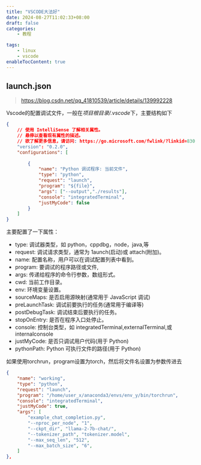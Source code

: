 ```yaml
---
title: "VSCODE大法好"
date: 2024-08-27T11:02:33+08:00
draft: false
categories:
    - 教程

tags:
    - linux
    - vscode
enableTocContent: true
---
```


## launch.json

> https://blog.csdn.net/qq_41810539/article/details/139992228

Vscode的配置调试文件，一般在*项目根目录/.vscode*下，主要结构如下


```json
{
    // 使用 IntelliSense 了解相关属性。 
    // 悬停以查看现有属性的描述。
    // 欲了解更多信息，请访问: https://go.microsoft.com/fwlink/?linkid=830387
    "version": "0.2.0",
    "configurations": [
    
        {
            "name": "Python 调试程序: 当前文件",
            "type": "python",
            "request": "launch",
            "program": "${file}",
            "args": ["--output","./results"],
            "console": "integratedTerminal",
            "justMyCode": false
        }
    ]
}
```

主要配置了一下属性：

- type: 调试器类型，如 python，cppdbg，node，java,等
- request: 调试请求类型，通常为 1aunch(启动)或 attach(附加)。
- name: 配置名称，用户可以在调试配置列表中看到。
- program: 要调试的程序路径或文件,
- args: 传递给程序的命令行参数，数组形式。
- cwd: 当前工作目录。
- env: 环境变量设置。
- sourceMaps: 是否启用源映射(通常用于 JavaScript 调试)
- preLaunchTask: 调试前要执行的任务(通常用于编译等)
- postDebugTask: 调试结束后要执行的任务。
- stopOnEntry: 是否在程序入口处停止。
- console: 控制台类型，如 integratedTerminal,externalTerminal,或 internalconsole
- justMyCode: 是否只调试用户代码(用于 Python)
- pythonPath: Python 可执行文件的路径(用于 Python)


如果使用torchrun，program设置为torch，然后将文件名设置为参数传进去


```json
{
    "name": "working",
    "type": "python",
    "request": "launch",
    "program": "/home/user_x/anaconda3/envs/env_y/bin/torchrun",
    "console": "integratedTerminal",
    "justMyCode": true,
    "args": [
        "example_chat_completion.py",
        "--nproc_per_node", "1",
        "--ckpt_dir", "llama-2-7b-chat/",
        "--tokenizer_path", "tokenizer.model",
        "--max_seq_len", "512",
        "--max_batch_size", "6",
    ]
},
```